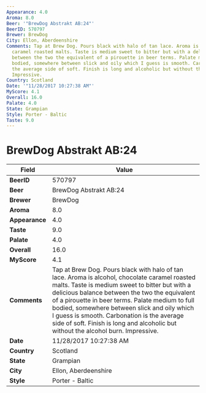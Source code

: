 ```yaml
---
Appearance: 4.0
Aroma: 8.0
Beer: '"BrewDog Abstrakt AB:24"'
BeerID: 570797
Brewer: BrewDog
City: Ellon, Aberdeenshire
Comments: Tap at Brew Dog. Pours black with halo of tan lace. Aroma is alcohol, chocolate
  caramel roasted malts. Taste is medium sweet to bitter but with a delicious balance
  between the two the equivalent of a pirouette in beer terms. Palate medium to full
  bodied, somewhere between slick and oily which I guess is smooth. Carbonation is
  the average side of soft. Finish is long and alcoholic but without the alcohol burn.
  Impressive.
Country: Scotland
Date: '"11/28/2017 10:27:38 AM"'
MyScore: 4.1
Overall: 16.0
Palate: 4.0
State: Grampian
Style: Porter - Baltic
Taste: 9.0
---
```


# BrewDog Abstrakt AB:24

| Field         | Value |
|---------------|-------|
| **BeerID** | 570797 |
| **Beer** | BrewDog Abstrakt AB:24 |
| **Brewer** | BrewDog |
| **Aroma** | 8.0 |
| **Appearance** | 4.0 |
| **Taste** | 9.0 |
| **Palate** | 4.0 |
| **Overall** | 16.0 |
| **MyScore** | 4.1 |
| **Comments** | Tap at Brew Dog. Pours black with halo of tan lace. Aroma is alcohol, chocolate caramel roasted malts. Taste is medium sweet to bitter but with a delicious balance between the two the equivalent of a pirouette in beer terms. Palate medium to full bodied, somewhere between slick and oily which I guess is smooth. Carbonation is the average side of soft. Finish is long and alcoholic but without the alcohol burn. Impressive. |
| **Date** | 11/28/2017 10:27:38 AM |
| **Country** | Scotland |
| **State** | Grampian |
| **City** | Ellon, Aberdeenshire |
| **Style** | Porter - Baltic |
